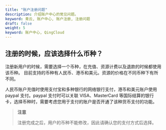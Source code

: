 ```yaml
---
title: "账户注册问题"
description: 介绍账户中心的常见问题。
keyword: 青云, 账户中心, 账户注册, 注册问题
draft: false
weight: 5
keyword: 账户中心, QingCloud
---
```


## 注册的时候，应该选择什么币种？

注册新用户的时候，需要选择一个币种，在充值、资源计费以及退款的时候都使用该币种。 目前支持的币种有人民币、港币和美元。资源的价格在不同币种下有所不同。

人民币账户充值时使用支付宝和多种银行的网络银行支付，港币和美元账户使用 paypal 支付。paypal 支付时可以关联 VISA、MasterCard 等国际结算的银行卡，选择币种时，需要考虑您用于支付的账户是否开通了该种货币支付的功能。

> **注意**
>
> 注册完成之后，用户的币种不能修改，因此请确认您的支付方式后选择。


